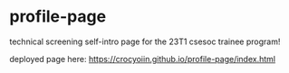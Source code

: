 # profile-page
technical screening self-intro page for the 23T1 csesoc trainee program!

deployed page here: https://crocyoiin.github.io/profile-page/index.html
